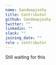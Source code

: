 ```yaml
---
name: Sandeepjoshy
title: Contributor
github: Sandeepjoshy
twitter: ""
linkedin: ""
slack: ""
joining_date: ""
role : contributor
---
```


Still waiting for this
